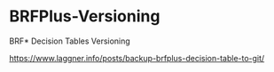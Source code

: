 # BRFPlus-Versioning
BRF* Decision Tables Versioning


https://www.laggner.info/posts/backup-brfplus-decision-table-to-git/
